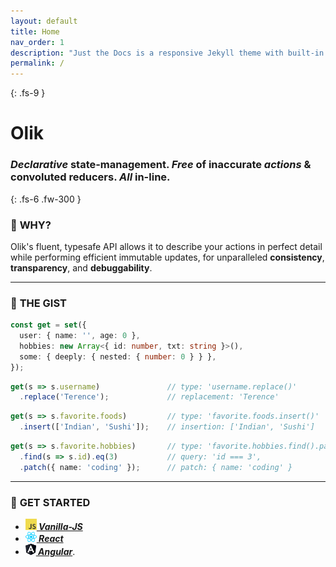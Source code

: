 ```yaml
---
layout: default
title: Home
nav_order: 1
description: "Just the Docs is a responsive Jekyll theme with built-in search that is easily customizable and hosted on GitHub Pages."
permalink: /
---
```

{: .fs-9 }
# Olik

### *Declarative* state-management. *Free* of inaccurate *actions* & convoluted reducers. *All* in-line.
{: .fs-6 .fw-300 }
### 🐤 **WHY?**
Olik's fluent, typesafe API allows it to describe your actions in perfect detail while performing efficient immutable updates, for unparalleled **consistency**, **transparency**, and **debuggability**.

---

### 🎨 **THE GIST**
```ts
const get = set({
  user: { name: '', age: 0 },
  hobbies: new Array<{ id: number, txt: string }>(),
  some: { deeply: { nested: { number: 0 } } },
});
```
```ts
get(s => s.username)               // type: 'username.replace()'
  .replace('Terence');             // replacement: 'Terence'
```
```ts
get(s => s.favorite.foods)         // type: 'favorite.foods.insert()'
  .insert(['Indian', 'Sushi']);    // insertion: ['Indian', 'Sushi']
```
```ts
get(s => s.favorite.hobbies)       // type: 'favorite.hobbies.find().patch()'
  .find(s => s.id).eq(3)           // query: 'id === 3',
  .patch({ name: 'coding' });      // patch: { name: 'coding' }
```

---

### 🚀 **GET STARTED**
* ***[![](/assets/images/javascript.png)&nbsp;Vanilla-JS](./docs/vanilla-js)***
* ***[![](/assets/images/react.png)&nbsp;React](./docs/react)***
* ***[![](/assets/images/angular.png)&nbsp;Angular](./docs/angular)***.  